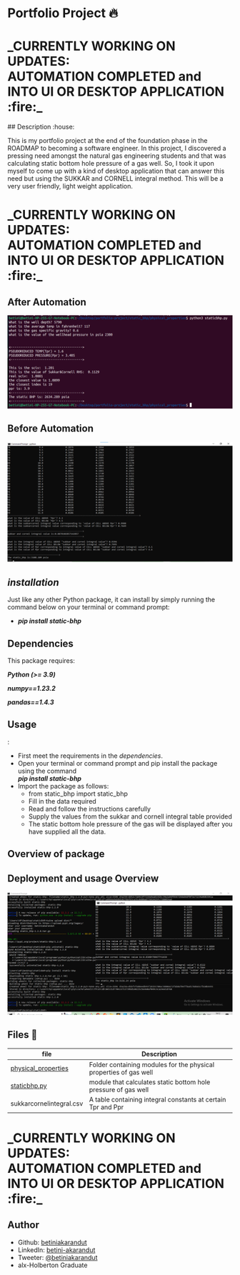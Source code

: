 # Portfolio Project :fire:
<p><h1>_CURRENTLY WORKING ON UPDATES:<br>AUTOMATION COMPLETED and INTO UI OR DESKTOP APPLICATION :fire:_</h1></p>
## Description :house:

This is my portfolio project at the end of the foundation phase in the ROADMAP to becoming a software engineer.
In this project, I discovered a pressing need amongst the natural gas engineering students and that was calculating static bottom hole pressure of a gas well. So, I took it upon myself to come up with a kind of desktop application that can answer this need but using the SUKKAR and CORNELL integral method. This will be a very user friendly, light weight application.<br>

<p><h1>_CURRENTLY WORKING ON UPDATES:<br>AUTOMATION COMPLETED and INTO UI OR DESKTOP APPLICATION :fire:_</h1></p>
<h2>After Automation</h2>
<p><img src="./assets/automation.png"/></p>

<h2>Before Automation</h2>
<p><img src="./assets/bhppackage.png"/></p>

## _installation_

Just like any other Python package, it can install by simply running the command below on your terminal or command prompt:

- **_pip install static-bhp_**

## Dependencies

This package requires:

**_Python (>= 3.9)_**

**_numpy==1.23.2_**

**_pandas==1.4.3_**

## <h2>Usage</h2>:

- First meet the requirements in the _dependencies_.
- Open your terminal or command prompt and pip install the package using the command<br>**_pip install static-bhp_**
- Import the package as follows:
  - from static_bhp import static_bhp
  - Fill in the data required
  - Read and follow the instructions carefully
  - Supply the values from the sukkar and cornell integral table provided
  - The static bottom hole pressure of the gas will be displayed after you have supplied all the data.

## Overview of package

<p><h2>Deployment and usage Overview</h2></p>
<p><img src="./assets/finalbreathe.png"/></p>

## Files :pencil:

| file                                                     | Description                                                       |
| -------------------------------------------------------- | ----------------------------------------------------------------- |
| [physical_properties](./static_bhp/physical_properties/) | Folder containing modules for the physical properties of gas well |
| [staticbhp.py](./static_bhp/staticbhp.py)                | module that calculates static bottom hole pressure of gas well    |
| sukkarcornelintegral.csv                                 | A table containing integral constants at certain Tpr and Ppr      |

<p><h1>_CURRENTLY WORKING ON UPDATES:<br>AUTOMATION COMPLETED and INTO UI OR DESKTOP APPLICATION :fire:_</h1></p>

## Author

- Github: [betiniakarandut](https://www.github.com/betiniakarandut)
- LinkedIn: [betini-akarandut](https://www.linkedin.com/in/betini-akarandut-24654321a)
- Tweeter: [@betiniakarandut](https://twitter.com/betiniakarandut)
- alx-Holberton Graduate
